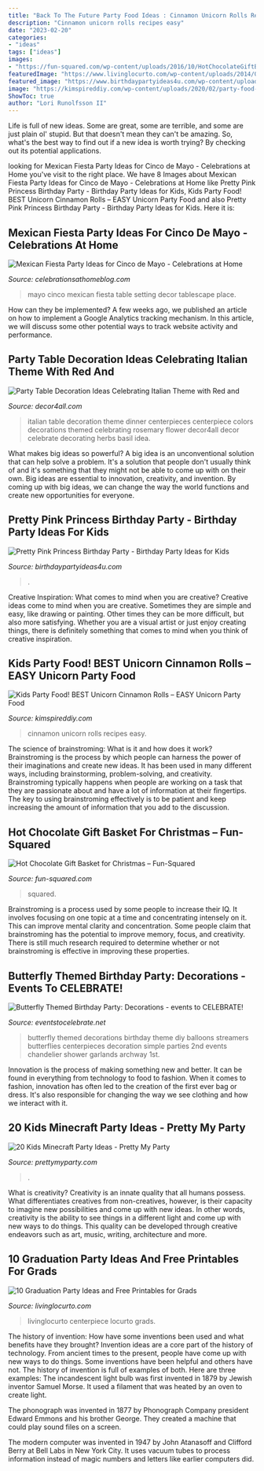 ```yaml
---
title: "Back To The Future Party Food Ideas : Cinnamon Unicorn Rolls Recipes Easy"
description: "Cinnamon unicorn rolls recipes easy"
date: "2023-02-20"
categories:
- "ideas"
tags: ["ideas"]
images:
- "https://fun-squared.com/wp-content/uploads/2016/10/HotChocolateGiftBasket.jpg"
featuredImage: "https://www.livinglocurto.com/wp-content/uploads/2014/04/10-graduation-party-ideas.jpg"
featured_image: "https://www.birthdaypartyideas4u.com/wp-content/uploads/2016/08/pretty-pink-princess-birthday-party-food-table.jpg"
image: "https://kimspireddiy.com/wp-content/uploads/2020/02/party-food-unicorn-cinnamon-rolls-3.jpg"
ShowToc: true
author: "Lori Runolfsson II"
---
```



Life is full of new ideas. Some are great, some are terrible, and some are just plain ol' stupid. But that doesn't mean they can't be amazing. So, what's the best way to find out if a new idea is worth trying? By checking out its potential applications.

	

		
looking for Mexican Fiesta Party Ideas for Cinco de Mayo - Celebrations at Home you've visit to the right place. We have 8 Images about Mexican Fiesta Party Ideas for Cinco de Mayo - Celebrations at Home like Pretty Pink Princess Birthday Party - Birthday Party Ideas for Kids, Kids Party Food! BEST Unicorn Cinnamon Rolls – EASY Unicorn Party Food and also Pretty Pink Princess Birthday Party - Birthday Party Ideas for Kids. Here it is:
		
    
## Mexican Fiesta Party Ideas For Cinco De Mayo - Celebrations At Home

<img loading=lazy src="http://celebrationsathomeblog.com/wp-content/uploads/2015/04/cinco-de-mayo-party-table-ideas.jpg" onerror="this.onerror=null;this.src='https://tse1.mm.bing.net/th?id=OIP.z2vTGG2KLwcKtIzGIXnLawHaKW&amp;pid=15.1';" alt="Mexican Fiesta Party Ideas for Cinco de Mayo - Celebrations at Home">

_Source: celebrationsathomeblog.com_

>mayo cinco mexican fiesta table setting decor tablescape place. 

	

How can they be implemented?
A few weeks ago, we published an article on how to implement a Google Analytics tracking mechanism. In this article, we will discuss some other potential ways to track website activity and performance.

    
## Party Table Decoration Ideas Celebrating Italian Theme With Red And

<img loading=lazy src="https://decor4all.com/wp-content/uploads/2013/05/party-table-decoration-italian-theme-noodles-edible-herbs-10.jpg" onerror="this.onerror=null;this.src='https://tse3.mm.bing.net/th?id=OIP.N2aVnvvp2lEkAijakEP2EgHaHa&amp;pid=15.1';" alt="Party Table Decoration Ideas Celebrating Italian Theme with Red and">

_Source: decor4all.com_

>italian table decoration theme dinner centerpieces centerpiece colors decorations themed celebrating rosemary flower decor4all decor celebrate decorating herbs basil idea. 

	

What makes big ideas so powerful?
A big idea is an unconventional solution that can help solve a problem. It's a solution that people don't usually think of and it's something that they might not be able to come up with on their own. Big ideas are essential to innovation, creativity, and invention. By coming up with big ideas, we can change the way the world functions and create new opportunities for everyone.

    
## Pretty Pink Princess Birthday Party - Birthday Party Ideas For Kids

<img loading=lazy src="https://www.birthdaypartyideas4u.com/wp-content/uploads/2016/08/pretty-pink-princess-birthday-party-food-table.jpg" onerror="this.onerror=null;this.src='https://tse2.mm.bing.net/th?id=OIP.rtmMgJln7uL6dEHs9CIWQQHaMP&amp;pid=15.1';" alt="Pretty Pink Princess Birthday Party - Birthday Party Ideas for Kids">

_Source: birthdaypartyideas4u.com_

>. 

	

Creative Inspiration: What comes to mind when you are creative?
Creative ideas come to mind when you are creative. Sometimes they are simple and easy, like drawing or painting. Other times they can be more difficult, but also more satisfying. Whether you are a visual artist or just enjoy creating things, there is definitely something that comes to mind when you think of creative inspiration.

    
## Kids Party Food! BEST Unicorn Cinnamon Rolls – EASY Unicorn Party Food

<img loading=lazy src="https://kimspireddiy.com/wp-content/uploads/2020/02/party-food-unicorn-cinnamon-rolls-3.jpg" onerror="this.onerror=null;this.src='https://tse4.mm.bing.net/th?id=OIP.H5Hd0_3yJjHU5nznQHr8DgHaLH&amp;pid=15.1';" alt="Kids Party Food! BEST Unicorn Cinnamon Rolls – EASY Unicorn Party Food">

_Source: kimspireddiy.com_

>cinnamon unicorn rolls recipes easy. 

	

The science of brainstroming: What is it and how does it work?
Brainstroming is the process by which people can harness the power of their imaginations and create new ideas. It has been used in many different ways, including brainstorming, problem-solving, and creativity. Brainstroming typically happens when people are working on a task that they are passionate about and have a lot of information at their fingertips. The key to using brainstroming effectively is to be patient and keep increasing the amount of information that you add to the discussion.

    
## Hot Chocolate Gift Basket For Christmas – Fun-Squared

<img loading=lazy src="https://fun-squared.com/wp-content/uploads/2016/10/HotChocolateGiftBasket.jpg" onerror="this.onerror=null;this.src='https://tse3.mm.bing.net/th?id=OIP.XdqeFRWve68X6OQacPUw_gHaKc&amp;pid=15.1';" alt="Hot Chocolate Gift Basket for Christmas – Fun-Squared">

_Source: fun-squared.com_

>squared. 

	

Brainstroming is a process used by some people to increase their IQ. It involves focusing on one topic at a time and concentrating intensely on it. This can improve mental clarity and concentration. Some people claim that brainstroming has the potential to improve memory, focus, and creativity. There is still much research required to determine whether or not brainstroming is effective in improving these properties.

    
## Butterfly Themed Birthday Party: Decorations - Events To CELEBRATE!

<img loading=lazy src="https://eventstocelebrate.net/wp-content/uploads/2013/07/Butterfly-Themed-Party-Butterfly-garlands-eventstocelebrate.net_-682x1024.jpg" onerror="this.onerror=null;this.src='https://tse2.mm.bing.net/th?id=OIP.gN3BhSdh06_qPKaIlbs7wwHaLH&amp;pid=15.1';" alt="Butterfly Themed Birthday Party: Decorations - events to CELEBRATE!">

_Source: eventstocelebrate.net_

>butterfly themed decorations birthday theme diy balloons streamers butterflies centerpieces decoration simple parties 2nd events chandelier shower garlands archway 1st. 

	

Innovation is the process of making something new and better. It can be found in everything from technology to food to fashion. When it comes to fashion, innovation has often led to the creation of the first ever bag or dress. It's also responsible for changing the way we see clothing and how we interact with it.

    
## 20 Kids Minecraft Party Ideas - Pretty My Party

<img loading=lazy src="https://www.prettymyparty.com/wp-content/uploads/2017/06/minecraft-tnt-birthday-cake.jpg" onerror="this.onerror=null;this.src='https://tse1.mm.bing.net/th?id=OIP.Nf86K4GDwO6erSl9Yl5JygHaJ3&amp;pid=15.1';" alt="20 Kids Minecraft Party Ideas - Pretty My Party">

_Source: prettymyparty.com_

>. 

	

What is creativity?
Creativity is an innate quality that all humans possess. What differentiates creatives from non-creatives, however, is their capacity to imagine new possibilities and come up with new ideas. In other words, creativity is the ability to see things in a different light and come up with new ways to do things. This quality can be developed through creative endeavors such as art, music, writing, architecture and more.

    
## 10 Graduation Party Ideas And Free Printables For Grads

<img loading=lazy src="https://www.livinglocurto.com/wp-content/uploads/2014/04/10-graduation-party-ideas.jpg" onerror="this.onerror=null;this.src='https://tse4.mm.bing.net/th?id=OIP.v7JWdH7r6S_M7C4k6ndmbgHaLH&amp;pid=15.1';" alt="10 Graduation Party Ideas and Free Printables for Grads">

_Source: livinglocurto.com_

>livinglocurto centerpiece locurto grads. 

	

The history of invention: How have some inventions been used and what benefits have they brought?
Invention ideas are a core part of the history of technology. From ancient times to the present, people have come up with new ways to do things. Some inventions have been helpful and others have not. The history of invention is full of examples of both. Here are three examples:
The incandescent light bulb was first invented in 1879 by Jewish inventor Samuel Morse. It used a filament that was heated by an oven to create light.

The phonograph was invented in 1877 by Phonograph Company president Edward Emmons and his brother George. They created a machine that could play sound files on a screen.

The modern computer was invented in 1947 by John Atanasoff and Clifford Berry at Bell Labs in New York City. It uses vacuum tubes to process information instead of magic numbers and letters like earlier computers did.


